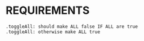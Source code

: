 REQUIREMENTS
=============================================================
	.toggleAll: should make ALL false IF ALL are true
	.toggleAll: otherwise make ALL true